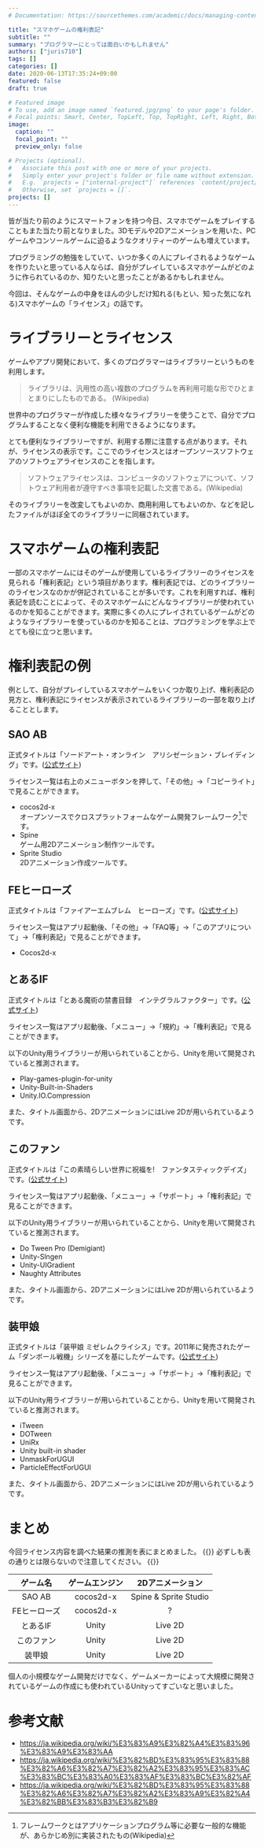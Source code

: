 ```yaml
---
# Documentation: https://sourcethemes.com/academic/docs/managing-content/

title: "スマホゲームの権利表記"
subtitle: ""
summary: "プログラマーにとっては面白いかもしれません"
authors: ["juris710"]
tags: []
categories: []
date: 2020-06-13T17:35:24+09:00
featured: false
draft: true

# Featured image
# To use, add an image named `featured.jpg/png` to your page's folder.
# Focal points: Smart, Center, TopLeft, Top, TopRight, Left, Right, BottomLeft, Bottom, BottomRight.
image:
  caption: ""
  focal_point: ""
  preview_only: false

# Projects (optional).
#   Associate this post with one or more of your projects.
#   Simply enter your project's folder or file name without extension.
#   E.g. `projects = ["internal-project"]` references `content/project/deep-learning/index.md`.
#   Otherwise, set `projects = []`.
projects: []
---
```

皆が当たり前のようにスマートフォンを持つ今日、スマホでゲームをプレイすることもまた当たり前となりました。3Dモデルや2Dアニメーションを用いた、PCゲームやコンソールゲームに迫るようなクオリティーのゲームも増えています。

プログラミングの勉強をしていて、いつか多くの人にプレイされるようなゲームを作りたいと思っている人ならば、自分がプレイしているスマホゲームがどのように作られているのか、知りたいと思ったことがあるかもしれません。

今回は、そんなゲームの中身をほんの少しだけ知れる(もとい、知った気になれる)スマホゲームの「ライセンス」の話です。

# ライブラリーとライセンス  

ゲームやアプリ開発において、多くのプログラマーはライブラリーというものを利用します。

> ライブラリは、汎用性の高い複数のプログラムを再利用可能な形でひとまとまりにしたものである。  (Wikipedia)  

世界中のプログラマーが作成した様々なライブラリーを使うことで、自分でプログラムすることなく便利な機能を利用できるようになります。

とても便利なライブラリーですが、利用する際に注意する点があります。それが、ライセンスの表示です。ここでのライセンスとはオープンソースソフトウェアのソフトウェアライセンスのことを指します。

> ソフトウェアライセンスは、コンピュータのソフトウェアについて、ソフトウェア利用者が遵守すべき事項を記載した文書である。(Wikipedia)

そのライブラリーを改変してもよいのか、商用利用してもよいのか、などを記したファイルがほぼ全てのライブラリーに同梱されています。

# スマホゲームの権利表記

一部のスマホゲームにはそのゲームが使用しているライブラリーのライセンスを見られる「権利表記」という項目があります。権利表記では、どのライブラリーのライセンスなのかが併記されていることが多いです。これを利用すれば、権利表記を読むことによって、そのスマホゲームにどんなライブラリーが使われているのかを知ることができます。実際に多くの人にプレイされているゲームがどのようなライブラリーを使っているのかを知ることは、プログラミングを学ぶ上でとても役に立つと思います。

# 権利表記の例

例として、自分がプレイしているスマホゲームをいくつか取り上げ、権利表記の見方と、権利表記にライセンスが表示されているライブラリーの一部を取り上げることとします。

## SAO AB

正式タイトルは「ソードアート・オンライン　アリシゼーション・ブレイディング」です。([公式サイト](https://ab.sao-game.jp/))

ライセンス一覧は右上のメニューボタンを押して、「その他」&rarr;「コピーライト」で見ることができます。

- cocos2d-x  
  オープンソースでクロスプラットフォームなゲーム開発フレームワーク[^1]です。
- Spine  
  ゲーム用2Dアニメーション制作ツールです。
- Sprite Studio  
  2Dアニメーション作成ツールです。

## FEヒーローズ

正式タイトルは「ファイアーエムブレム　ヒーローズ」です。([公式サイト](https://fire-emblem-heroes.com/ja/))

ライセンス一覧はアプリ起動後、「その他」&rarr;「FAQ等」&rarr;「このアプリについて」&rarr;「権利表記」で見ることができます。

- Cocos2d-x

## とあるIF

正式タイトルは「とある魔術の禁書目録　インテグラルファクター」です。([公式サイト](https://www.jp.square-enix.com/index-if/))

ライセンス一覧はアプリ起動後、「メニュー」&rarr;「規約」&rarr;「権利表記」で見ることができます。

以下のUnity用ライブラリーが用いられていることから、Unityを用いて開発されていると推測されます。

- Play-games-plugin-for-unity
- Unity-Built-in-Shaders
- Unity.IO.Compression

また、タイトル画面から、2DアニメーションにはLive 2Dが用いられているようです。

## このファン

正式タイトルは「この素晴らしい世界に祝福を!　ファンタスティックデイズ」です。([公式サイト](https://konosubafd.jp/))

ライセンス一覧はアプリ起動後、「メニュー」&rarr;「サポート」&rarr;「権利表記」で見ることができます。

以下のUnity用ライブラリーが用いられていることから、Unityを用いて開発されていると推測されます。

- Do Tween Pro (Demigiant)
- Unity-Slngen
- Unity-UIGradient
- Naughty Attributes

また、タイトル画面から、2DアニメーションにはLive 2Dが用いられているようです。

## 装甲娘

正式タイトルは「装甲娘 ミゼレムクライシス」です。2011年に発売されたゲーム「ダンボール戦機」シリーズを基にしたゲームです。([公式サイト](https://soukou-musume.com/))

ライセンス一覧はアプリ起動後、「メニュー」&rarr;「サポート」&rarr;「権利表記」で見ることができます。

以下のUnity用ライブラリーが用いられていることから、Unityを用いて開発されていると推測されます。

- iTween
- DOTween
- UniRx
- Unity built-in shader
- UnmaskForUGUI
- ParticleEffectForUGUI

また、タイトル画面から、2DアニメーションにはLive 2Dが用いられているようです。

# まとめ

今回ライセンス内容を調べた結果の推測を表にまとめました。
{{<alert warning>}}
  必ずしも表の通りとは限らないので注意してください。
{{</alert>}}

|   ゲーム名   | ゲームエンジン |    2Dアニメーション   |
|:------------:|:--------------:|:---------------------:|
|    SAO AB    |   cocos2d-x    | Spine & Sprite Studio |
| FEヒーローズ |   cocos2d-x    |           ?           |
|   とあるIF   |      Unity     |        Live 2D        |
|  このファン  |      Unity     |        Live 2D        |
|    装甲娘    |      Unity     |        Live 2D        |

個人の小規模なゲーム開発だけでなく、ゲームメーカーによって大規模に開発されているゲームの作成にも使われているUnityってすごいなと思いました。

# 参考文献

- https://ja.wikipedia.org/wiki/%E3%83%A9%E3%82%A4%E3%83%96%E3%83%A9%E3%83%AA
- https://ja.wikipedia.org/wiki/%E3%82%BD%E3%83%95%E3%83%88%E3%82%A6%E3%82%A7%E3%82%A2%E3%83%95%E3%83%AC%E3%83%BC%E3%83%A0%E3%83%AF%E3%83%BC%E3%82%AF
- https://ja.wikipedia.org/wiki/%E3%82%BD%E3%83%95%E3%83%88%E3%82%A6%E3%82%A7%E3%82%A2%E3%83%A9%E3%82%A4%E3%82%BB%E3%83%B3%E3%82%B9

[^1]:フレームワークとはアプリケーションプログラム等に必要な一般的な機能が、あらかじめ別に実装されたもの(Wikipedia)
